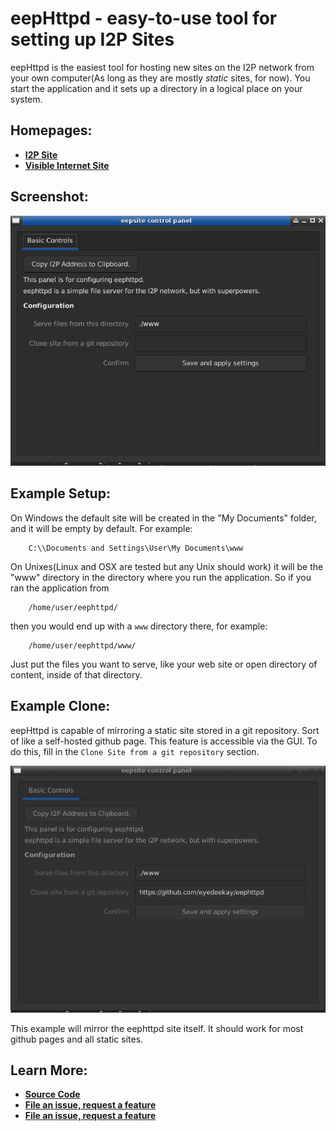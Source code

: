 eepHttpd - easy-to-use tool for setting up I2P Sites
====================================================

eepHttpd is the easiest tool for hosting new sites on the I2P network from your own
computer(As long as they are mostly *static* sites, for now). You start the application
and it sets up a directory in a logical place on your system.

Homepages:
----------

- **[I2P Site](http://tvndxxkxcstbtqfxg7iigco6bj22ff2y6jxikmk7wqkyadkhrd4a.b32.i2p/)**
- **[Visible Internet Site](https://eyedeekay.github.io/eephttpd)**

Screenshot:
-----------

![Initial Setup Screen](eephttpd.png)

Example Setup:
--------------

On Windows the default site will be created in the "My Documents" folder, and it will be
empty by default. For example:

        C:\\Documents and Settings\User\My Documents\www

On Unixes(Linux and OSX are tested but any Unix should work) it will be the "www" directory
in the directory where you run the application. So if you ran the application from

        /home/user/eephttpd/

then you would end up with a `www` directory there, for example:

        /home/user/eephttpd/www/

Just put the files you want to serve, like your web site or open directory of content, inside
of that directory.

Example Clone:
--------------

eepHttpd is capable of mirroring a static site stored in a git repository. Sort of like
a self-hosted github page. This feature is accessible via the GUI. To do this, fill in the
`Clone Site from a git repository` section.

![Initial Clone Screen](eephttpd-clone.png)

This example will mirror the eephttpd site itself. It should work for most github pages and
all static sites.

Learn More:
-----------

- **[Source Code](https://github.com/eyedeekay/eephttpd)**
- **[File an issue, request a feature](https://github.com/eyedeekay/eephttpd/issues)**
- **[File an issue, request a feature](https://github.com/eyedeekay/eephttpd/pulls)**
